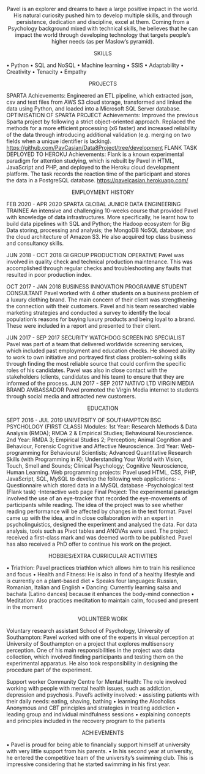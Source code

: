 

<p align="center">Pavel is an explorer and dreams to have a large positive impact in the world. His natural curiosity pushed him to develop multiple skills, and through persistence, dedication and discipline, excel at them. Coming from a Psychology background mixed with technical skills, he believes that he can impact the world through developing technology that targets people’s higher needs (as per Maslow’s pyramid).</p>

<p align="center">SKILLS</p>


• Python • SQL and NoSQL • Machine learning • SSIS • Adaptability • Creativity • Tenacity • Empathy

<p align="center">PROJECTS</p> 

SPARTA
Achievements: Engineered an ETL pipeline, which extracted json, csv and text files from AWS S3 cloud storage, transformed and linked the data using Python, and loaded into a Microsoft SQL Server database.
OPTIMISATION OF SPARTA PROJECT
Achievements: Improved the previous Sparta project by following a strict object-oriented approach. Replaced the methods for a more efficient processing (x6 faster) and increased reliability of the data through introducing additional validation (e.g. merging on two fields when a unique identifier is lacking). https://github.com/PavCasian/Data8Project/tree/development 
FLANK TASK DEPLOYED TO HEROKU Achievements: Flank is a known experimental paradigm for attention studying, which is rebuilt by Pavel in HTML, JavaScript and PHP, and deployed to the Heroku cloud development platform. The task records the reaction time of the participant and stores the data in a PostgreSQL database. https://pavelcasian.herokuapp.com/

<p align="center">EMPLOYMENT HISTORY</p>

FEB 2020 - APR 2020 
SPARTA GLOBAL 
JUNIOR DATA ENGINEERING TRAINEE
An intensive and challenging 10-weeks course that provided Pavel with knowledge of data infrastructures. More specifically, he learnt how to build data pipelines with SQL and Python; the Hadoop ecosystem for Big Data storing, processing and analysis; the MongoDB NoSQL database; and the cloud architecture of Amazon S3. He also acquired top class business and consultancy skills. 

JUN 2018 - OCT 2018 
GI GROUP 
PRODUCTION OPERATIVE 
Pavel was involved in quality check and technical production maintenance. This was accomplished through regular checks and troubleshooting any faults that resulted in poor production index. 

OCT 2017 - JAN 2018 
BUSINESS INNOVATION PROGRAMME 
STUDENT CONSULTANT 
Pavel worked with 4 other students on a business problem of a luxury clothing brand. The main concern of their client was strengthening the connection with their customers. Pavel and his team researched viable marketing strategies and conducted a survey to identify the local population’s reasons for buying luxury products and being loyal to a brand. These were included in a report and presented to their client. 

JUN 2017 - SEP 2017 
SECURITY WATCHDOG 
SCREENING SPECIALIST
Pavel was part of a team that delivered worldwide screening services, which included past employment and education checks. He showed ability to work to own initiative and portrayed first class problem-solving skills through finding the most reliable source that could confirm the specific roles of his candidates. Pavel was also in close contact with the stakeholders (clients, candidates and his team) to ensure that they are informed of the process. JUN 2017 - SEP 2017 NATIVO LTD VIRGIN MEDIA BRAND AMBASSADOR Pavel promoted the Virgin Media internet to students through social media and attracted new customers.

<p align="center">EDUCATION</p>

SEPT 2016 - JUL 2019
UNIVERSITY OF SOUTHAMPTON
BSC PSYCHOLOGY (FIRST CLASS) 
Modules: 1st Year: Research Methods & Data Analysis (RMDA); RMDA 2 & Empirical Studies; Behavioural Neuroscience. 
2nd Year: RMDA 3; Empirical Studies 2; Perception; Animal Cognition and Behaviour, Forensic Cognitive and Affective Neuroscience. 
3rd Year: Web-programming for Behavioural Scientists; Advanced Quantitative Research Skills (with Programming in R); Understanding Your World with Vision, Touch, Smell and Sounds; Clinical Psychology; Cognitive Neuroscience, Human Learning. 
Web programming projects: Pavel used HTML, CSS, PHP, JavaScript, SQL, MySQL to develop the following web applications: 
  -Questionnaire which stored data in a MySQL database 
  -Psychological test (Flank task) 
  -Interactive web page 
Final Project: The experimental paradigm involved the use of an eye-tracker that recorded the eye-movements of participants while reading. The idea of the project was to see whether reading performance will be affected by changes in the text format. Pavel came up with the idea, and in close collaboration with an expert in psycholinguistics, designed the experiment and analysed the data. For data analysis, tools such as Pivot tables and ANOVAs were used. The project received a first-class mark and was deemed worth to be published. Pavel has also received a PhD offer to continue his work on the project.

<p align="center">HOBBIES/EXTRA CURRICULAR ACTIVITIES</p>
• Triathlon: Pavel practices triathlon which allows him to train his resilience and focus 
• Health and Fitness: He is also in fond of a healthy lifestyle and is currently on a plant-based diet 
• Speaks four languages: Russian, Romanian, Italian and English 
• Dancing: Currently learning salsa and bachata (Latino dances) because it enhances the body-mind connection 
• Meditation: Also practices meditation to maintain calm, focused and present in the moment

<p align="center">VOLUNTEER WORK</p>
Voluntary research assistant
School of Psychology, University of Southampton: Pavel worked with one of the experts in visual perception at University of Southampton on a project that explores multisensory perception. One of his main responsibilities in the project was data collection, which involved finding participants and testing them on the experimental apparatus. He also took responsibility in designing the procedure part of the experiment.

Support worker 
Community Centre for Mental Health: The role involved working with people with mental health issues, such as addiction, depression and psychosis. Pavel’s activity involved: 
• assisting patients with their daily needs: eating, shaving, bathing 
• learning the Alcoholics Anonymous and CBT principles and strategies in treating addiction 
• leading group and individual mindfulness sessions 
• explaining concepts and principles included in the recovery program to the patients

<p align="center">ACHIEVEMENTS</p>
• Pavel is proud for being able to financially support himself at university with very little support from his parents. 
• In his second year at university, he entered the competitive team of the university’s swimming club. This is impressive considering that he started swimming in his first year.
